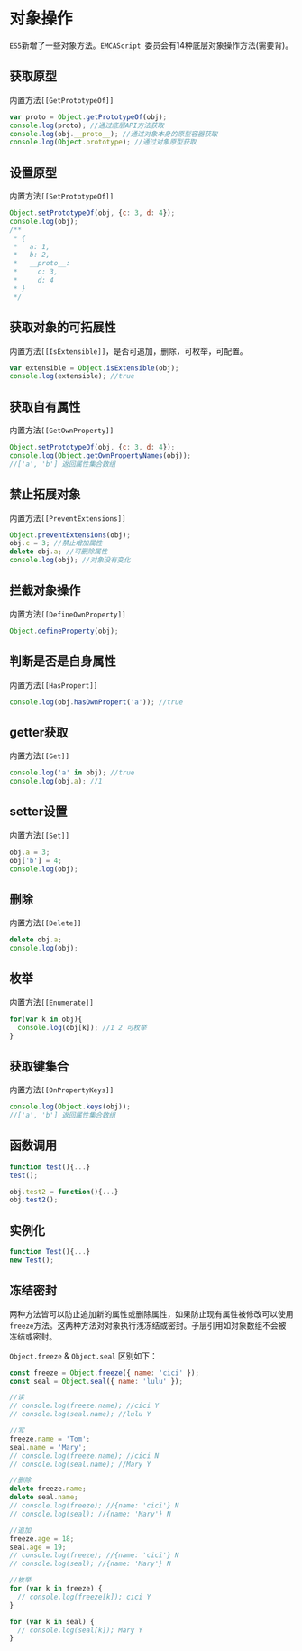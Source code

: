 # 对象操作

`ES5`新增了一些对象方法。`EMCAScript `委员会有14种底层对象操作方法(需要背)。



## 获取原型

内置方法`[[GetPrototypeOf]]`

```js
var proto = Object.getPrototypeOf(obj);
console.log(proto); //通过底层API方法获取
console.log(obj.__proto__); //通过对象本身的原型容器获取
console.log(Object.prototype); //通过对象原型获取
```



## 设置原型

内置方法`[[SetPrototypeOf]]`

```js
Object.setPrototypeOf(obj, {c: 3, d: 4});
console.log(obj);
/**
 * {
 *   a: 1,
 *   b: 2,
 *   __proto__: 
 *     c: 3,
 *     d: 4
 * }
 */
```



## 获取对象的可拓展性

内置方法`[[IsExtensible]]`，是否可追加，删除，可枚举，可配置。

```js
var extensible = Object.isExtensible(obj);
console.log(extensible); //true
```



## 获取自有属性

内置方法`[[GetOwnProperty]]`

```js
Object.setPrototypeOf(obj, {c: 3, d: 4});
console.log(Object.getOwnPropertyNames(obj));
//['a', 'b'] 返回属性集合数组
```



## 禁止拓展对象

内置方法`[[PreventExtensions]]`

```js
Object.preventExtensions(obj);
obj.c = 3; //禁止增加属性
delete obj.a; //可删除属性
console.log(obj); //对象没有变化
```



## 拦截对象操作

内置方法`[[DefineOwnProperty]]`

```js
Object.defineProperty(obj);
```



## 判断是否是自身属性

内置方法`[[HasPropert]]`

```js
console.log(obj.hasOwnPropert('a')); //true
```



## getter获取

内置方法`[[Get]]`

```js
console.log('a' in obj); //true
console.log(obj.a); //1
```



## setter设置

内置方法`[[Set]]`

```js
obj.a = 3;
obj['b'] = 4;
console.log(obj); 
```



## 删除

内置方法`[[Delete]]`

```js
delete obj.a;
console.log(obj); 
```



## 枚举

内置方法`[[Enumerate]]`

```js
for(var k in obj){
  console.log(obj[k]); //1 2 可枚举
}
```



## 获取键集合

内置方法`[[OnPropertyKeys]]`

```js
console.log(Object.keys(obj));
//['a', 'b'] 返回属性集合数组
```



## 函数调用

```js
function test(){...}
test();

obj.test2 = function(){...}
obj.test2();
```



## 实例化

```js
function Test(){...}
new Test();
```





## 冻结密封

两种方法皆可以防止追加新的属性或删除属性，如果防止现有属性被修改可以使用`freeze`方法。这两种方法对对象执行浅冻结或密封。子层引用如对象数组不会被冻结或密封。

`Object.freeze` & `Object.seal` 区别如下：

```js
const freeze = Object.freeze({ name: 'cici' });
const seal = Object.seal({ name: 'lulu' });

//读
// console.log(freeze.name); //cici Y
// console.log(seal.name); //lulu Y

//写
freeze.name = 'Tom';
seal.name = 'Mary';
// console.log(freeze.name); //cici N
// console.log(seal.name); //Mary Y

//删除
delete freeze.name;
delete seal.name;
// console.log(freeze); //{name: 'cici'} N
// console.log(seal); //{name: 'Mary'} N

//追加
freeze.age = 18;
seal.age = 19;
// console.log(freeze); //{name: 'cici'} N
// console.log(seal); //{name: 'Mary'} N

//枚举
for (var k in freeze) {
  // console.log(freeze[k]); cici Y
}

for (var k in seal) {
  // console.log(seal[k]); Mary Y
}
```

